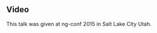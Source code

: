 <!--
{
"name" : "reactive-all-the-things",
"version" : "0.1",
"title" : "Reactive all the Things",
"description" : "TBD",
"homepage" : "https://www.youtube.com/embed/zbBVG8bOoXk",
"canonicalSource" : "https://www.youtube.com/embed/zbBVG8bOoXk",
"freshnessDate" : 2015-03-06,
"license" : "All Rights Reserved"
}
-->

<!-- @section -->

## Video

This talk was given at ng-conf 2015 in Salt Lake City Utah.

<!-- @asset, "contentType": "outlearn/video", "provider": "youtube", "url": "https://www.youtube.com/embed/zbBVG8bOoXk" -->
